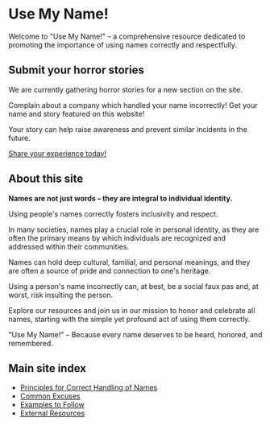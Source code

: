 # Use My Name!

Welcome to "Use My Name!" –
a comprehensive resource dedicated to promoting the importance of using names correctly and respectfully.

## Submit your horror stories

We are currently gathering horror stories for a new section on the site.

Complain about a company which handled your name incorrectly!
Get your name and story featured on this website!

Your story can help raise awareness and prevent similar incidents in the future.

[Share your experience today!](https://forms.gle/SRDrSaXxBxn9UwdA6)

## About this site

**Names are not just words – they are integral to individual identity.**

Using people's names correctly fosters inclusivity and respect.

In many societies, names play a crucial role in personal identity, as they are often the primary
means by which individuals are recognized and addressed within their communities.

Names can hold deep cultural, familial, and personal meanings, and they are often a source of pride
and connection to one's heritage.

Using a person's name incorrectly can, at best, be a social faux pas and, at worst, risk insulting the person.

Explore our resources and join us in our mission to honor and celebrate all names,
starting with the simple yet profound act of using them correctly.

"Use My Name!" – Because every name deserves to be heard, honored, and remembered.

## Main site index

[//]: # (Ideas for future pages:)
[//]: # (stories, interviews, and anecdotes that highlight the significance of names across different communities.)
[//]: # (mastering the pronunciation of unique names)
[//]: # (understanding the cultural significance behind them)
[//]: # (- Common etiquette surrounding names)

- [Principles for Correct Handling of Names](principles/)
- [Common Excuses](common-excuses)
- [Examples to Follow](examples-to-follow)
- [External Resources](external-resources)
